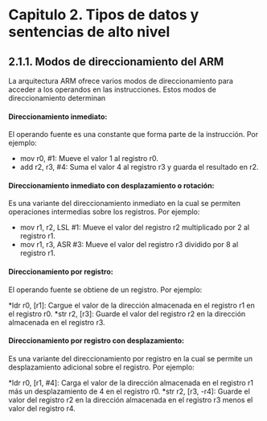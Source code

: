 # Capitulo 2. Tipos de datos y sentencias de alto nivel
## 2.1.1. Modos de direccionamiento del ARM
La arquitectura ARM ofrece varios modos de direccionamiento para acceder a los operandos en las instrucciones. Estos modos de direccionamiento determinan

#### Direccionamiento inmediato: 
El operando fuente es una constante que forma parte de la instrucción. Por ejemplo:

- mov r0, #1: Mueve el valor 1 al registro r0.
- add r2, r3, #4: Suma el valor 4 al registro r3 y guarda el resultado en r2.

#### Direccionamiento inmediato con desplazamiento o rotación: 
Es una variante del direccionamiento inmediato en la cual se permiten operaciones intermedias sobre los registros. Por ejemplo:

- mov r1, r2, LSL #1: Mueve el valor del registro r2 multiplicado por 2 al registro r1.
- mov r1, r3, ASR #3: Mueve el valor del registro r3 dividido por 8 al registro r1.

#### Direccionamiento por registro: 
El operando fuente se obtiene de un registro. Por ejemplo:

*ldr r0, [r1]: Cargue el valor de la dirección almacenada en el registro r1 en el registro r0.
*str r2, [r3]: Guarde el valor del registro r2 en la dirección almacenada en el registro r3.

#### Direccionamiento por registro con desplazamiento: 
Es una variante del direccionamiento por registro en la cual se permite un desplazamiento adicional sobre el registro. Por ejemplo:

*ldr r0, [r1, #4]: Carga el valor de la dirección almacenada en el registro r1 más un desplazamiento de 4 en el registro r0.
*str r2, [r3, -r4]: Guarde el valor del registro r2 en la dirección almacenada en el registro r3 menos el valor del registro r4.

